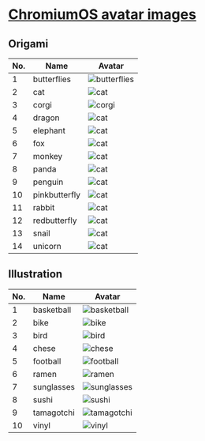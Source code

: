 # [ChromiumOS avatar images](https://github.com/chromium/chromium/tree/7797b8c8b6a322bb820452b554279e8c24a6982b/ui/chromeos/resources/default_200_percent/default_user_images/)

## Origami

| No. | Name | Avatar |
|-----|-----|---------|
| 1 | butterflies | ![butterflies](./origami/avatar_butterflies.png) |
| 2 | cat | ![cat](./origami/avatar_cat.png) |
| 3 | corgi | ![corgi](./origami/avatar_corgi.png) |
| 4 | dragon | ![cat](./origami/avatar_dragon.png) |
| 5 | elephant | ![cat](./origami/avatar_elephant.png) |
| 6 | fox | ![cat](./origami/avatar_fox.png) |
| 7 | monkey | ![cat](./origami/avatar_monkey.png) |
| 8 | panda | ![cat](./origami/avatar_panda.png) |
| 9 | penguin | ![cat](./origami/avatar_penguin.png) |
| 10 | pinkbutterfly | ![cat](./origami/avatar_pinkbutterfly.png) |
| 11 | rabbit | ![cat](./origami/avatar_rabbit.png) |
| 12 | redbutterfly | ![cat](./origami/avatar_redbutterfly.png) |
| 13 | snail | ![cat](./origami/avatar_snail.png) |
| 14 | unicorn | ![cat](./origami/avatar_unicorn.png) |

## Illustration
| No. | Name | Avatar |
|-----|------|--------|
| 1 | basketball | ![basketball](./illustration/avatar_basketball.png) | 
| 2 | bike | ![bike](./illustration/avatar_bike.png) | 
| 3 | bird | ![bird](./illustration/avatar_bird.png) | 
| 4 | chese | ![chese](./illustration/avatar_chese.png) | 
| 5 | football | ![football](./illustration/avatar_football.png) | 
| 6 | ramen | ![ramen](./illustration/avatar_ramen.png) | 
| 7 | sunglasses | ![sunglasses](./illustration/avatar_sunglasses.png) | 
| 8 | sushi | ![sushi](./illustration/avatar_sushi.png) | 
| 9 | tamagotchi | ![tamagotchi](./illustration/avatar_tamagotchi.png) | 
| 10 | vinyl | ![vinyl](./illustration/avatar_vinyl.png) | 


